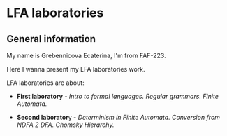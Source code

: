#  LFA laboratories
## General information

My name is Grebennicova Ecaterina, I'm from FAF-223.

Here I wanna present my LFA laboratories work.

LFA laboratories are about:
- **First laboratory** - _Intro to formal languages. Regular grammars. Finite Automata._

- **Second laborator**y - _Determinism in Finite Automata. Conversion from NDFA 2 DFA. Chomsky Hierarchy._